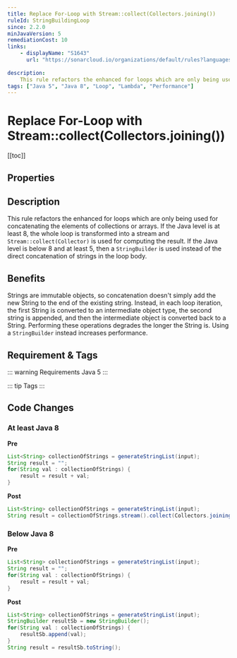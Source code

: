 ```yaml
---
title: Replace For-Loop with Stream::collect(Collectors.joining())
ruleId: StringBuildingLoop
since: 2.2.0
minJavaVersion: 5
remediationCost: 10
links:
    - displayName: "S1643"
      url: "https://sonarcloud.io/organizations/default/rules?languages=java&open=java%3AS1643&q=S1643"
    
description:
    This rule refactors the enhanced for loops which are only being used for concatenating the elements of collections or arrays.
tags: ["Java 5", "Java 8", "Loop", "Lambda", "Performance"]
---
```


# Replace For-Loop with Stream::collect(Collectors.joining())

[[toc]]

## Properties

<RuleProperties />


## Description

This rule refactors the enhanced for loops which are only being used for concatenating the elements of collections or arrays.
If the Java level is at least 8, the whole loop is transformed into a stream and `Stream::collect(Collector)` is used for computing the result.
If the Java level is below 8 and at least 5, then a `StringBuilder` is used instead of the direct concatenation of strings in the loop body.

## Benefits
Strings are immutable objects, so concatenation doesn't simply add the new String to the end of the existing string.
Instead, in each loop iteration, the first String is converted to an intermediate object type, the second string is appended, and then the intermediate object is converted back to a String.
Performing these operations degrades the longer the String is. Using a `StringBuilder` instead increases performance.

## Requirement & Tags

::: warning Requirements
Java 5
:::

::: tip Tags
<TagLinks />
:::

## Code Changes

### At least Java 8

__Pre__
```java
List<String> collectionOfStrings = generateStringList(input);
String result = "";
for(String val : collectionOfStrings) {
    result = result + val;
}
```

__Post__
```java
List<String> collectionOfStrings = generateStringList(input);
String result = collectionOfStrings.stream().collect(Collectors.joining());
```

### Below Java 8

__Pre__
```java
List<String> collectionOfStrings = generateStringList(input);
String result = "";
for(String val : collectionOfStrings) {
    result = result + val;
}
```

__Post__
```java
List<String> collectionOfStrings = generateStringList(input);
StringBuilder resultSb = new StringBuilder();
for(String val : collectionOfStrings) {
    resultSb.append(val);
}
String result = resultSb.toString();
```

<VersionNotice />

